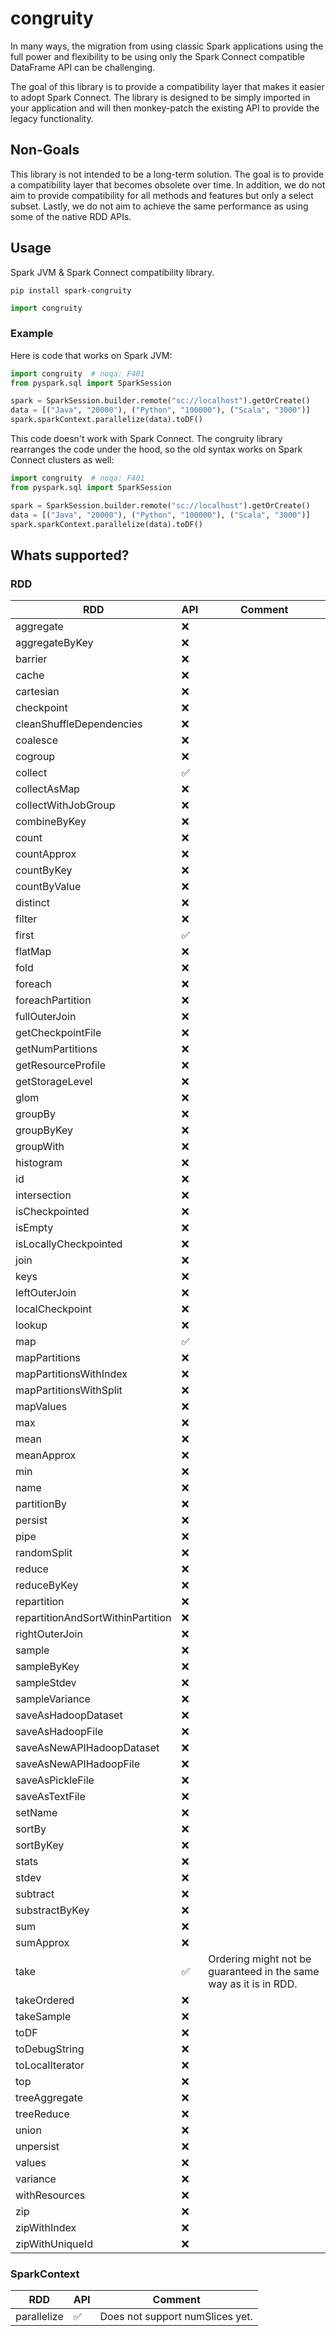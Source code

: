 # congruity

In many ways, the migration from using classic Spark applications using the full
power and flexibility to be using only the Spark Connect compatible DataFrame API
can be challenging.

The goal of this library is to provide a compatibility layer that makes it easier to
adopt Spark Connect. The library is designed to be simply imported in your application
and will then monkey-patch the existing API to provide the legacy functionality.

## Non-Goals

This library is not intended to be a long-term solution. The goal is to provide a
compatibility layer that becomes obsolete over time. In addition, we do not aim to
provide compatibility for all methods and features but only a select subset. Lastly,
we do not aim to achieve the same performance as using some of the native RDD APIs.

## Usage

Spark JVM & Spark Connect compatibility library.

```shell
pip install spark-congruity
```

```python
import congruity
```

### Example

Here is code that works on Spark JVM:

```python
import congruity  # noqa: F401
from pyspark.sql import SparkSession

spark = SparkSession.builder.remote("sc://localhost").getOrCreate()
data = [("Java", "20000"), ("Python", "100000"), ("Scala", "3000")]
spark.sparkContext.parallelize(data).toDF()
```

This code doesn't work with Spark Connect. The congruity library rearranges the code under the hood, so the old syntax
works on Spark Connect clusters as well:

```python
import congruity  # noqa: F401
from pyspark.sql import SparkSession

spark = SparkSession.builder.remote("sc://localhost").getOrCreate()
data = [("Java", "20000"), ("Python", "100000"), ("Scala", "3000")]
spark.sparkContext.parallelize(data).toDF()
```

## Whats supported?

### RDD

| RDD                               | API                | Comment                                                           |
|-----------------------------------|--------------------|-------------------------------------------------------------------|
| aggregate                         | :x:                |                                                                   |
| aggregateByKey                    | :x:                |                                                                   |
| barrier                           | :x:                |                                                                   |
| cache                             | :x:                |                                                                   |
| cartesian                         | :x:                |                                                                   |
| checkpoint                        | :x:                |                                                                   |
| cleanShuffleDependencies          | :x:                |                                                                   |
| coalesce                          | :x:                |                                                                   |
| cogroup                           | :x:                |                                                                   |
| collect                           | :white_check_mark: |                                                                   |
| collectAsMap                      | :x:                |                                                                   |
| collectWithJobGroup               | :x:                |                                                                   |
| combineByKey                      | :x:                |                                                                   |
| count                             | :x:                |                                                                   |
| countApprox                       | :x:                |                                                                   |
| countByKey                        | :x:                |                                                                   |
| countByValue                      | :x:                |                                                                   |
| distinct                          | :x:                |                                                                   |
| filter                            | :x:                |                                                                   |
| first                             | :white_check_mark: |                                                                   |
| flatMap                           | :x:                |                                                                   |
| fold                              | :x:                |                                                                   |
| foreach                           | :x:                |                                                                   |
| foreachPartition                  | :x:                |                                                                   |
| fullOuterJoin                     | :x:                |                                                                   |
| getCheckpointFile                 | :x:                |                                                                   |
| getNumPartitions                  | :x:                |                                                                   |
| getResourceProfile                | :x:                |                                                                   |
| getStorageLevel                   | :x:                |                                                                   |
| glom                              | :x:                |                                                                   |
| groupBy                           | :x:                |                                                                   |
| groupByKey                        | :x:                |                                                                   |
| groupWith                         | :x:                |                                                                   |
| histogram                         | :x:                |                                                                   |
| id                                | :x:                |                                                                   |
| intersection                      | :x:                |                                                                   |
| isCheckpointed                    | :x:                |                                                                   |
| isEmpty                           | :x:                |                                                                   |
| isLocallyCheckpointed             | :x:                |                                                                   |
| join                              | :x:                |                                                                   |
| keys                              | :x:                |                                                                   |
| leftOuterJoin                     | :x:                |                                                                   |
| localCheckpoint                   | :x:                |                                                                   |
| lookup                            | :x:                |                                                                   |
| map                               | :white_check_mark: |                                                                   |
| mapPartitions                     | :x:                |                                                                   |
| mapPartitionsWithIndex            | :x:                |                                                                   |
| mapPartitionsWithSplit            | :x:                |                                                                   |
| mapValues                         | :x:                |                                                                   |
| max                               | :x:                |                                                                   |
| mean                              | :x:                |                                                                   |
| meanApprox                        | :x:                |                                                                   |
| min                               | :x:                |                                                                   |
| name                              | :x:                |                                                                   |
| partitionBy                       | :x:                |                                                                   |
| persist                           | :x:                |                                                                   |
| pipe                              | :x:                |                                                                   |
| randomSplit                       | :x:                |                                                                   |
| reduce                            | :x:                |                                                                   |
| reduceByKey                       | :x:                |                                                                   |
| repartition                       | :x:                |                                                                   |
| repartitionAndSortWithinPartition | :x:                |                                                                   |
| rightOuterJoin                    | :x:                |                                                                   |
| sample                            | :x:                |                                                                   |
| sampleByKey                       | :x:                |                                                                   |
| sampleStdev                       | :x:                |                                                                   |
| sampleVariance                    | :x:                |                                                                   |
| saveAsHadoopDataset               | :x:                |                                                                   |
| saveAsHadoopFile                  | :x:                |                                                                   |
| saveAsNewAPIHadoopDataset         | :x:                |                                                                   |
| saveAsNewAPIHadoopFile            | :x:                |                                                                   |
| saveAsPickleFile                  | :x:                |                                                                   |
| saveAsTextFile                    | :x:                |                                                                   |
| setName                           | :x:                |                                                                   |
| sortBy                            | :x:                |                                                                   |
| sortByKey                         | :x:                |                                                                   |
| stats                             | :x:                |                                                                   |
| stdev                             | :x:                |                                                                   |
| subtract                          | :x:                |                                                                   |
| substractByKey                    | :x:                |                                                                   |
| sum                               | :x:                |                                                                   |
| sumApprox                         | :x:                |                                                                   |
| take                              | :white_check_mark: | Ordering might not be guaranteed in the same way as it is in RDD. |
| takeOrdered                       | :x:                |                                                                   |
| takeSample                        | :x:                |                                                                   |
| toDF                              | :x:                |                                                                   |
| toDebugString                     | :x:                |                                                                   |
| toLocalIterator                   | :x:                |                                                                   |
| top                               | :x:                |                                                                   |
| treeAggregate                     | :x:                |                                                                   |
| treeReduce                        | :x:                |                                                                   |
| union                             | :x:                |                                                                   |
| unpersist                         | :x:                |                                                                   |
| values                            | :x:                |                                                                   |
| variance                          | :x:                |                                                                   |
| withResources                     | :x:                |                                                                   |
| zip                               | :x:                |                                                                   |
| zipWithIndex                      | :x:                |                                                                   |
| zipWithUniqueId                   | :x:                |                                                                   |

### SparkContext

| RDD         | API                | Comment                         |
|-------------|--------------------|---------------------------------|
| parallelize | :white_check_mark: | Does not support numSlices yet. |

